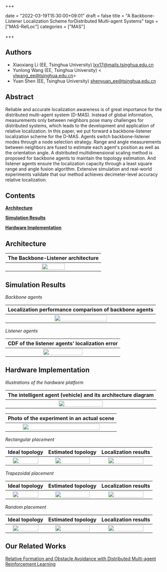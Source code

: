 +++

date = "2022-03-19T15:30:00+09:01"
draft = false
title = "A Backbone-Listener Localization Scheme forDistributed Multi-agent Systems" 
tags  = ["MAS-RelLoc"]
categories = ["MAS"]


+++


## Authors

- Xiaoxiang Li (EE, Tsinghua University) <lxx17@mails.tsinghua.edu.cn>
- Yunlong Wang (EE, Tsinghua University) < ylwang_ee@tsinghua.edu.cn>
- Yuan Shen (EE, Tsinghua University) <shenyuan_ee@tsinghua.edu.cn>


## Abstract
 Reliable and accurate localization awareness is of great importance for the distributed multi-agent system (D-MAS). Instead of global information, measurements only between neighbors pose many challenges for distributed systems, which leads to the development and application of relative localization. In this paper, we  put forward a  backbone-listener localization scheme for the D-MAS. Agents  switch  backbone-listener  modes  through a node selection strategy. Range and angle measurements between neighbors are fused to estimate each agent's position as well as the orientation angle. 
A distributed multidimensional scaling method    is proposed for backbone agents to maintain the topology estimation. And listener agents ensure the localization capacity through a least square range and angle fusion algorithm.  Extensive simulation and real-world experiments validate that our method achieves decimeter-level accuracy relative localization.


<h2 id="Contents">Contents</h2>

<b><a href="#Architecture">Architecture</a></b><br>
<!-- <a href="#1.1">1.1 The Backbone-Listener architecture</a><br>-->

<b><a href="#Simulation Results">Simulation Results</a></b><br>
<!-- <a href="#2.1">2.1 Backbone agents</a><br>
<a href="#2.2">2.2 Listener agents</a><br>-->

<b><a href="#Hardware Implementation">Hardware Implementation</a></b><br>
<!-- <a href="#3.1">3.1  Illustrations of the hardware platform </a><br>
<a href="#3.2">3.2 Rectangular placement  </a><br> 
<a href="#3.3">3.3 Trapezoidal placement </a><br>
<a href="#3.4">3.4 Random placement </a><br>-->


<h2 id="Architecture">Architecture</h2>
<p><span id="1.1" name="Architecture"></span></p>
<table><thead>
<tr>
<th style="text-align: center">The Backbone-Listener architecture</th>
</tr></thead><tbody>
<tr>
<td style="text-align: center"><img src="../images/CORELS/system_model2.png" width="50%"/></td>
</tr>
</tbody></table>



<h2 id="Simulation Results"> Simulation Results</h2>
<p><span id="2.1" name="Backbone agents"></span></p>
<p><em> Backbone agents</em></p>
<table><thead>
<tr>
<th style="text-align: center">Localization performance comparison of backbone agents</th>
</tr></thead><tbody>
<tr>
<td style="text-align: center"><img src="../images/CORELS/BD-MDS.png" width="60%"/></td>
</tr>
</tbody></table>


<p><span id="2.2" name="Listener agents"></span></p>
<p><em>Listener agents</em></p>
<table><thead>
<tr>
<th style="text-align: center">CDF of the listener agents’ localization error  </th>
</tr></thead><tbody>
<tr>
<td style="text-align: center"><img src="../images/CORELS/LD-LS.png" width="60%"/></td>
</tr>
</tbody></table>




<h2 id="Hardware Implementation"> Hardware Implementation</h2>
<p><span id="3.1" name="Illustrations of the hardware platform"></span></p>
<p><em> Illustrations of the hardware platform</em></p>

<table><thead>
<tr>
<th style="text-align: center"> The  intelligent  agent  (vehicle)  and  its  architecture diagram</th>
</tr></thead><tbody>
<tr>
<td style="text-align: center"><img src="../images/CORELS/car.png" width="55%"/></td>
</tr>

<table><thead>
<tr>
<th style="text-align: center"> Photo of the experiment in an actual scene</th>
</tr></thead><tbody>
<tr>
<td style="text-align: center"><img src="../images/CORELS/GC2022-REAL.png" width="85%"/></td>
</tr>

</tbody></table>

<p><span id="3.2" name="Rectangular placement"></span></p>
<p><em> Rectangular placement</em></p>
<table><thead>
<tr>
<th style="text-align: center">Ideal topology </th>
<th style="text-align: center">Estimated topology</th>
<th style="text-align: center">Localization results </th>
</tr></thead><tbody>
<tr>
<td style="text-align: center"><img src="../images/CORELS/Static-ideal-1.png" width="85%"/></td>
<td style="text-align: center"><img src="../images/CORELS/Static-real-1.png" width="85%"/></td>
<td style="text-align: center"><img src="../images/CORELS/Static-data-1.png" width="85%"/></td>
</tr>
</tbody></table>


<p><span id="3.3" name="Trapezoidal placement"></span></p>
<p><em> Trapezoidal placement</em></p>
<table><thead>
<tr>
<th style="text-align: center">Ideal topology </th>
<th style="text-align: center">Estimated topology</th>
<th style="text-align: center">Localization results </th>
</tr></thead><tbody>
<tr>
<td style="text-align: center"><img src="../images/CORELS/Static-ideal-3.png" width="85%"/></td>
<td style="text-align: center"><img src="../images/CORELS/Static-real-3.png" width="85%"/></td>
<td style="text-align: center"><img src="../images/CORELS/Static-data-3.png" width="85%"/></td>
</tr>
</tbody></table>

 <p><span id="3.4" name="Random placement"></span></p>
<p><em> Random placement</em></p>
<table><thead>
<tr>
<th style="text-align: center">Ideal topology </th>
<th style="text-align: center">Estimated topology</th>
<th style="text-align: center">Localization results </th>
</tr></thead><tbody>
<tr>
<td style="text-align: center"><img src="../images/CORELS/Static-ideal-2.png" width="85%"/></td>
<td style="text-align: center"><img src="../images/CORELS/Static-real-2.png" width="85%"/></td>
<td style="text-align: center"><img src="../images/CORELS/Static-data-2.png" width="85%"/></td>
</tr>
</tbody></table>

## Our Related Works

[Relative Formation and Obstacle Avoidance with Distributed Multi-agent Reinforcement Learning](/relativeformation/)<br>

